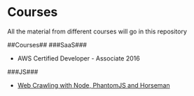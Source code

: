 # Courses
All the material from different courses will go in this repository

##Courses##
###SaaS###
 - AWS Certified Developer - Associate 2016
 
###JS###
- [Web Crawling with Node, PhantomJS and Horseman](http://www.sitepoint.com/web-crawling-node-phantomjs-horseman/)
